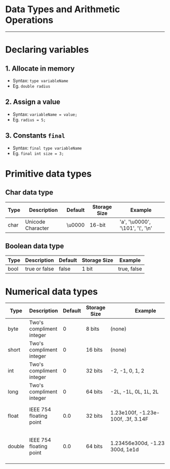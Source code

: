 # Data Types and Arithmetic Operations

---

# Declaring variables
## 1. Allocate in memory
- Syntax: `type variableName`
- Eg. `double radius`

## 2. Assign a value
- Syntax: `variableName = value;`
- Eg. `radius = 5;`

## 3. Constants `final`
- Syntax: `final type variableName`
- Eg. `final int size = 3;`

# Primitive data types
## Char data type

| Type | Description | Default | Storage Size | Example |
| --- | --- | --- | --- | --- |
| char | Unicode Character | \u0000 | 16-bit | 'a', '\u0000', '\101', '\\', '\n'

## Boolean data type

| Type | Description | Default | Storage Size | Example |
| --- | --- | --- | --- | --- |
| bool | true or false | false | 1 bit | true, false |

# Numerical data types

| Type | Description | Default | Storage Size | Example | Range |
| --- | --- | --- | --- | --- | --- |
| byte | Two's compliment integer | 0 | 8 bits | (none) | -2<sup>7</sup> (-128) to 2<sup>7</sup>-1 (127)
| short | Two's compliment integer | 0 | 16 bits | (none) | -2<sup>15</sup> (-32768) to 2<sup>15</sup>-1 (32767)|
| int | Two's compliment integer | 0 | 32 bits | -2, -1, 0, 1, 2 | -2<sup>31</sup> (-2147483648) to 2<sup>31</sup>-1 (2147483647) |
| long | Two's compliment integer | 0 | 64 bits | -2L, -1L, 0L, 1L, 2L | -2<sup>63</sup> to 2<sup>63</sup>-1 |
| float | IEEE 754 floating point | 0.0 | 32 bits | 1.23e100f, -1.23e-100f, .3f, 3.14F | Negative range: -3.4028235E+38 to -1.4E-45 Positive range: 1.4E-45 to 3.408235E+38 |
| double | IEEE 754 floating point | 0.0 | 64 bits | 1.23456e300d, -1.23456e-300d, 1e1d | Negative range: -1.7976931348623157E+308 to -4.9E-324 Positive range: 4.9E-324 to 7976931348623157E+308 |
